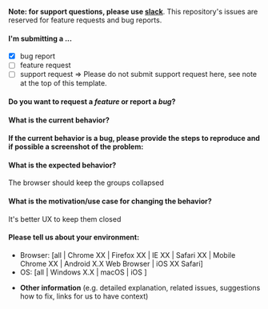 **Note: for support questions, please use [slack](https://slack.flow.ai)**. This repository's issues are reserved for feature requests and bug reports.

#### I'm submitting a ...
- [x] bug report
- [ ] feature request
- [ ] support request => Please do not submit support request here, see note at the top of this template.
 
#### Do you want to request a *feature* or report a *bug*?


#### What is the current behavior?


#### If the current behavior is a bug, please provide the steps to reproduce and if possible a screenshot of the problem:


#### What is the expected behavior?
The browser should keep the groups collapsed


#### What is the motivation/use case for changing the behavior?
It's better UX to keep them closed


#### Please tell us about your environment:

- Browser: [all | Chrome XX | Firefox XX | IE XX | Safari XX | Mobile Chrome XX | Android X.X Web Browser | iOS XX Safari]
- OS: [all | Windows X.X | macOS | iOS ]


* **Other information** (e.g. detailed explanation, related issues, suggestions how to fix, links for us to have context)
